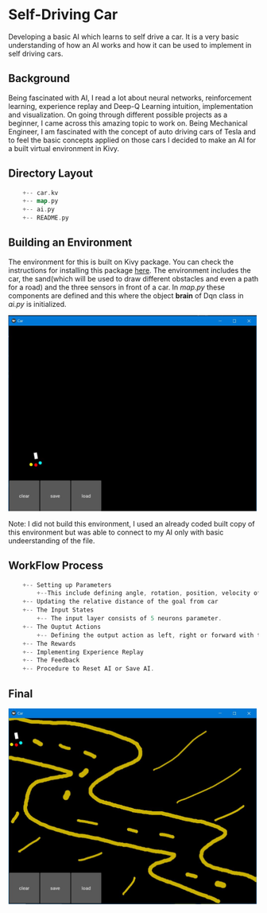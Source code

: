 # Self-Driving Car

Developing a basic AI which learns to self drive a car. It is a very basic understanding of how an AI works and how it can be used to implement in self driving cars.

## Background
Being fascinated with AI, I read a lot about neural networks, reinforcement learning, experience replay and Deep-Q Learning intuition, implementation and visualization.
On going through different possible projects as a beginner, I came across this amazing topic to work on. Being Mechanical Engineer, I am fascinated with the concept of auto driving cars of Tesla and to feel the basic concepts applied on those cars I decided to make an AI for a built virtual environment in Kivy. 

## Directory Layout
```go
    +-- car.kv
    +-- map.py
    +-- ai.py
    +-- README.py
```
## Building an Environment
The environment for this is built on Kivy package. You can check the instructions for installing this package [here](https://kivy.org/doc/stable/gettingstarted/installation.html). The environment includes the car, the sand(which will be used to draw different obstacles and even a path for a road) and the three sensors in front of a car. In *map.py* these components are defined and this where the object **brain** of Dqn class in *ai.py* is initialized. 

<img src = "./assets/environment.jpg"   width = 500/ >

Note: I did not build this environment, I used an already coded built copy of this environment but was able to connect to my AI only with basic undeerstanding of the file. 

## WorkFlow Process
```go
    +-- Setting up Parameters
        +--This include defining angle, rotation, position, velocity of car and the three sensors individually.
    +-- Updating the relative distance of the goal from car
    +-- The Input States
        +-- The input layer consists of 5 neurons parameter.
    +-- The Ouptut Actions
        +-- Defining the output action as left, right or forward with the possibilty of exploration and exploitation.
    +-- The Rewards
    +-- Implementing Experience Replay
    +-- The Feedback
    +-- Procedure to Reset AI or Save AI.
```
## Final

<img src = "./assets/testcase1.jpg"   width = 500/ >



